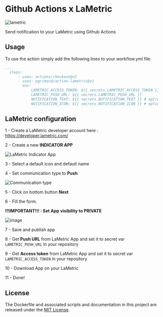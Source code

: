 # Github Actions x LaMetric

![lametric](https://github.com/pgrimaud/action-lametric/workflows/lametric/badge.svg?branch=master)

Send notification to your LaMetric using Github Actions

## Usage

To use the action simply add the following lines to your workflow.yml file.

```yaml
...
  steps:
      - uses: actions/checkout@v2
      - uses: pgrimaud/action-lametric@v1
        env:
            LAMETRIC_ACCESS_TOKEN: ${{ secrets.LAMETRIC_ACCESS_TOKEN }}
            LAMETRIC_PUSH_URL: ${{ secrets.LAMETRIC_PUSH_URL }}
            NOTIFICATION_TEXT: ${{ secrets.NOTIFICATION_TEXT }} # optional
            NOTIFICATION_ICON: ${{ secrets.NOTIFICATION_ICON }} # optional
```

## LaMetric configuration

1 - Create a LaMetric developer account here : https://developer.lametric.com/

2 - Create a new **INDICATOR APP**

![LaMetric Indicator App](https://user-images.githubusercontent.com/1866496/77777070-488aba80-704f-11ea-812d-53f3233c441e.png)

3 - Select a default icon and default name 

4 - Set communication type to **Push**

![Communication type](https://user-images.githubusercontent.com/1866496/77777291-a7503400-704f-11ea-8cb5-96cdf607c0d2.png)

5 - Click on bottom button **Next**

6 - Fill the form.

**!!!IMPORTANT!!! : Set App visibility to PRIVATE**

![image](https://user-images.githubusercontent.com/1866496/77777616-1af24100-7050-11ea-9e19-0c3db2f077a9.png)

7 - Save and publish app

8 - Get **Push URL** from LaMetric App and set it to secret var `LAMETRIC_PUSH_URL` in your repository

9 - Get **Access token** from LaMetric App and set it to secret var `LAMETRIC_ACCESS_TOKEN` in your repository

10 - Download App on your LaMetric

11 - Done! 

## License

The Dockerfile and associated scripts and documentation in this project are released under the [MIT License](LICENSE).
